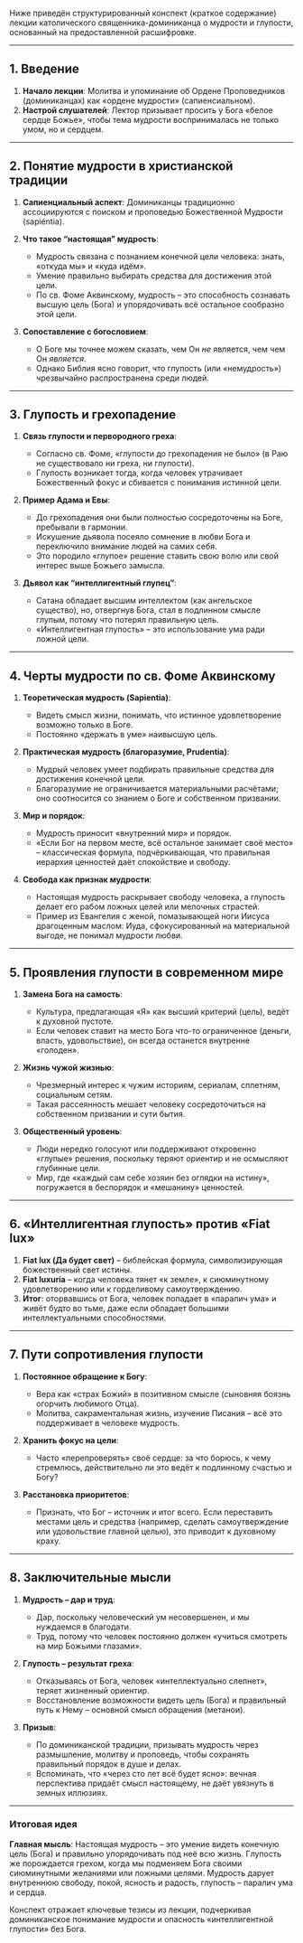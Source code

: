 Ниже приведён структурированный конспект (краткое содержание) лекции католического священника-доминиканца о мудрости и глупости, основанный на предоставленной расшифровке. 

---

## 1. Введение

1. **Начало лекции**: Молитва и упоминание об Ордене Проповедников (доминиканцах) как «ордене мудрости» (сапиенсиальном).  
2. **Настрой слушателей**: Лектор призывает просить у Бога «белое сердце Божье», чтобы тема мудрости воспринималась не только умом, но и сердцем.

---

## 2. Понятие мудрости в христианской традиции

1. **Сапиенциальный аспект**: Доминиканцы традиционно ассоциируются с поиском и проповедью Божественной Мудрости (sapiéntia).  
2. **Что такое “настоящая” мудрость**:  
   - Мудрость связана с познанием конечной цели человека: знать, «откуда мы» и «куда идём».  
   - Умение правильно выбирать средства для достижения этой цели.  
   - По св. Фоме Аквинскому, мудрость – это способность сознавать высшую цель (Бога) и упорядочивать всё остальное сообразно этой цели.

3. **Сопоставление с богословием**:  
   - О Боге мы точнее можем сказать, чем Он *не* является, чем чем Он *является*.  
   - Однако Библия ясно говорит, что глупость (или «немудрость») чрезвычайно распространена среди людей.

---

## 3. Глупость и грехопадение

1. **Связь глупости и первородного греха**:  
   - Согласно св. Фоме, «глупости до грехопадения не было» (в Раю не существовало ни греха, ни глупости).  
   - Глупость возникает тогда, когда человек утрачивает Божественный фокус и сбивается с понимания истинной цели.  

2. **Пример Адама и Евы**:  
   - До грехопадения они были полностью сосредоточены на Боге, пребывали в гармонии.  
   - Искушение дьявола посеяло сомнение в любви Бога и переключило внимание людей на самих себя.  
   - Это породило «глупое» решение ставить свою волю или свой интерес выше Божьего замысла.

3. **Дьявол как “интеллигентный глупец”**:  
   - Сатана обладает высшим интеллектом (как ангельское существо), но, отвергнув Бога, стал в подлинном смысле глупым, потому что потерял правильную цель.  
   - «Интеллигентная глупость» – это использование ума ради ложной цели.

---

## 4. Черты мудрости по св. Фоме Аквинскому

1. **Теоретическая мудрость (Sapientia)**:  
   - Видеть смысл жизни, понимать, что истинное удовлетворение возможно только в Боге.  
   - Постоянно «держать в уме» наивысшую цель.

2. **Практическая мудрость (благоразумие, Prudentia)**:  
   - Мудрый человек умеет подбирать правильные средства для достижения конечной цели.  
   - Благоразумие не ограничивается материальными расчётами; оно соотносится со знанием о Боге и собственном призвании.

3. **Мир и порядок**:  
   - Мудрость приносит «внутренний мир» и порядок.  
   - «Если Бог на первом месте, всё остальное занимает своё место» – классическая формула, подчёркивающая, что правильная иерархия ценностей даёт спокойствие и свободу.

4. **Свобода как признак мудрости**:  
   - Настоящая мудрость раскрывает свободу человека, а глупость делает его рабом ложных целей или мелочных страстей.  
   - Пример из Евангелия с женой, помазывающей ноги Иисуса драгоценным маслом: Иуда, сфокусированный на материальной выгоде, не понимал мудрости любви.

---

## 5. Проявления глупости в современном мире

1. **Замена Бога на самость**:  
   - Культура, предлагающая «Я» как высший критерий (цель), ведёт к духовной пустоте.  
   - Если человек ставит на место Бога что-то ограниченное (деньги, власть, удовольствие), он всегда останется внутренне «голоден».  

2. **Жизнь чужой жизнью**:  
   - Чрезмерный интерес к чужим историям, сериалам, сплетням, социальным сетям.  
   - Такая рассеянность мешает человеку сосредоточиться на собственном призвании и сути бытия.  

3. **Общественный уровень**:  
   - Люди нередко голосуют или поддерживают откровенно «глупые» решения, поскольку теряют ориентир и не осмысляют глубинные цели.  
   - Мир, где «каждый сам себе хозяин без оглядки на истину», погружается в беспорядок и «мешанину» ценностей.

---

## 6. «Интеллигентная глупость» против «Fiat lux»

1. **Fiat lux (Да будет свет)** – библейская формула, символизирующая божественный свет истины.  
2. **Fiat luxuria** – когда человека тянет «к земле», к сиюминутному удовлетворению или к горделивому самоутверждению.  
3. **Итог**: оторвавшись от Бога, человек попадает в «паралич ума» и живёт будто во тьме, даже если обладает большими интеллектуальными способностями.

---

## 7. Пути сопротивления глупости

1. **Постоянное обращение к Богу**:  
   - Вера как «страх Божий» в позитивном смысле (сыновняя боязнь огорчить любимого Отца).  
   - Молитва, сакраментальная жизнь, изучение Писания – всё это поддерживает в человеке мудрость.

2. **Хранить фокус на цели**:  
   - Часто «перепроверять» своё сердце: за что борюсь, к чему стремлюсь, действительно ли это ведёт к подлинному счастью и Богу?

3. **Расстановка приоритетов**:  
   - Признать, что Бог – источник и итог всего. Если переставить местами цель и средства (например, сделать самоутверждение или удовольствие главной целью), это приводит к духовному краху.

---

## 8. Заключительные мысли

1. **Мудрость – дар и труд**:  
   - Дар, поскольку человеческий ум несовершенен, и мы нуждаемся в благодати.  
   - Труд, потому что человек постоянно должен «учиться смотреть на мир Божьими глазами».

2. **Глупость – результат греха**:  
   - Отказываясь от Бога, человек «интеллектуально слепнет», теряет жизненный ориентир.  
   - Восстановление возможности видеть цель (Бога) и правильный путь к Нему – основной смысл обращения (метанои).

3. **Призыв**:  
   - По доминиканской традиции, призывать мудрость через размышление, молитву и проповедь, чтобы сохранять правильный порядок в душе и делах.  
   - Вспоминать, что «через сто лет всё будет ясно»: вечная перспектива придаёт смысл настоящему, не даёт увязнуть в земных иллюзиях.

---

### Итоговая идея

**Главная мысль**: Настоящая мудрость – это умение видеть конечную цель (Бога) и правильно упорядочивать под неё всю жизнь. Глупость же порождается грехом, когда мы подменяем Бога своими сиюминутными желаниями или ложными целями. Мудрость дарует внутреннюю свободу, покой, ясность и радость, глупость – паралич ума и сердца. 

Конспект отражает ключевые тезисы из лекции, подчеркивая доминиканское понимание мудрости и опасность «интеллигентной глупости» без Бога.
